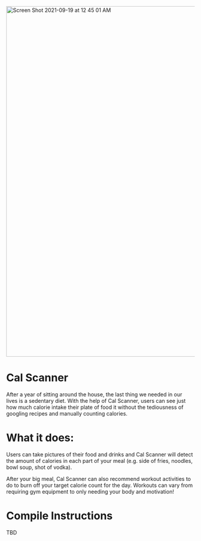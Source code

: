 <img width="934" alt="Screen Shot 2021-09-19 at 12 45 01 AM" src="https://user-images.githubusercontent.com/69412310/133932952-3388a401-6ebb-4dcb-89d8-18dc9e218a13.png">

# Cal Scanner
After a year of sitting around the house, the last thing we needed in our lives is a sedentary diet. With the help of Cal Scanner, users can see just how much calorie intake their plate of food it without the tediousness of googling recipes and manually counting calories.

# What it does:
Users can take pictures of their food and drinks and Cal Scanner will detect the amount of calories in each part of your meal (e.g. side of fries, noodles, bowl soup, shot of vodka).

After your big meal, Cal Scanner can also recommend workout activities to do to burn off your target calorie count for the day. Workouts can vary from requiring gym equipment to only needing your body and motivation!


# Compile Instructions
TBD
